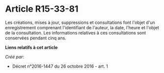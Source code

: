 # Article R15-33-81

Les créations, mises à jour, suppressions et consultations font l'objet d'un enregistrement comprenant l'identifiant de
l'auteur, la date, l'heure et l'objet de la consultation. Les informations relatives à ces consultations sont conservées
pendant cinq ans.

**Liens relatifs à cet article**

_Créé par_:

  - Décret n°2016-1447 du 26 octobre 2016 - art. 1
